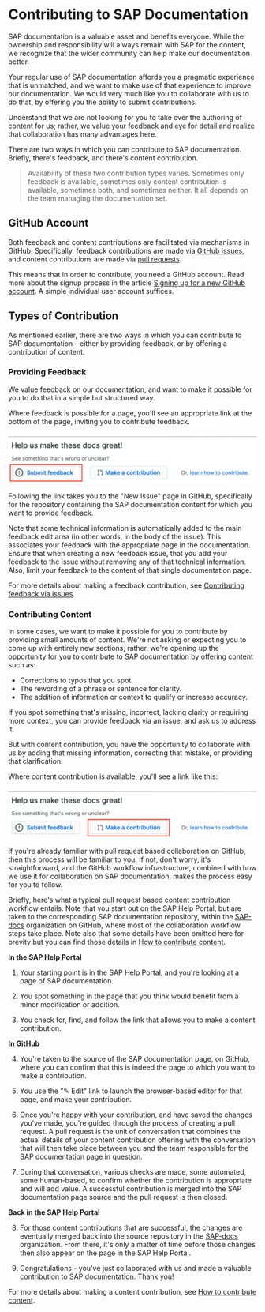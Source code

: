 # Contributing to SAP Documentation

SAP documentation is a valuable asset and benefits everyone. While the ownership and responsibility will always remain with SAP for the content, we recognize that the wider community can help make our documentation better.

Your regular use of SAP documentation affords you a pragmatic experience that is unmatched, and we want to make use of that experience to improve our documentation. We would very much like you to collaborate with us to do that, by offering you the ability to submit contributions.

Understand that we are not looking for you to take over the authoring of content for us; rather, we value your feedback and eye for detail and realize that collaboration has many advantages here.

There are two ways in which you can contribute to SAP documentation. Briefly, there's feedback, and there's content contribution.

> Availability of these two contribution types varies. Sometimes only feedback is available, sometimes only content contribution is available, sometimes both, and sometimes neither. It all depends on the team managing the documentation set.

## GitHub Account

Both feedback and content contributions are facilitated via mechanisms in GitHub. Specifically, feedback contributions are made via [GitHub issues][github-issues], and content contributions are made via [pull requests][github-pull-requests].

This means that in order to contribute, you need a GitHub account. Read more about the signup process in the article [Signing up for a new GitHub account][github-signup]. A simple individual user account suffices.

## Types of Contribution

As mentioned earlier, there are two ways in which you can contribute to SAP documentation - either by providing feedback, or by offering a contribution of content.

### Providing Feedback

We value feedback on our documentation, and want to make it possible for you to do that in a simple but structured way.

Where feedback is possible for a page, you'll see an appropriate link at the bottom of the page, inviting you to contribute feedback.

![Feedback link](assets/feedback-link.png)

Following the link takes you to the "New Issue" page in GitHub, specifically for the repository containing the SAP documentation content for which you want to provide feedback.

Note that some technical information is automatically added to the main feedback edit area (in other words, in the body of the issue). This associates your feedback with the appropriate page in the documentation. Ensure that when creating a new feedback issue, that you add your feedback to the issue without removing any of that technical information. Also, limit your feedback to the content of that single documentation page.

For more details about making a feedback contribution, see [Contributing feedback via issues](feedback.md).

### Contributing Content 

In some cases, we want to make it possible for you to contribute by providing small amounts of content. We're not asking or expecting you to come up with entirely new sections; rather, we're opening up the opportunity for you to contribute to SAP documentation by offering content such as:

- Corrections to typos that you spot.
- The rewording of a phrase or sentence for clarity.
- The addition of information or context to qualify or increase accuracy.

If you spot something that's missing, incorrect, lacking clarity or requiring more context, you can provide feedback via an issue, and ask us to address it.

But with content contribution, you have the opportunity to collaborate with us by adding that missing information, correcting that mistake, or providing that clarification.

Where content contribution is available, you'll see a link like this:

![Content contribution link](assets/content-contribution-link.png)

If you're already familiar with pull request based collaboration on GitHub, then this process will be familiar to you. If not, don't worry, it's straightforward, and the GitHub workflow infrastructure, combined with how we use it for collaboration on SAP documentation, makes the process easy for you to follow.

Briefly, here's what a typical pull request based content contribution workflow entails. Note that you start out on the SAP Help Portal, but are taken to the corresponding SAP documentation repository, within the [SAP-docs][sap-docs-org] organization on GitHub, where most of the collaboration workflow steps take place. Note also that some details have been omitted here for brevity but you can find those details in [How to contribute content](content-contribution/README.md).

**In the SAP Help Portal**

1. Your starting point is in the SAP Help Portal, and you're looking at a page of SAP documentation.

2. You spot something in the page that you think would benefit from a minor modification or addition.

3. You check for, find, and follow the link that allows you to make a content contribution.

**In GitHub**

4. You're taken to the source of the SAP documentation page, on GitHub, where you can confirm that this is indeed the page to which you want to make a contribution.

5. You use the "✎ Edit" link to launch the browser-based editor for that page, and make your contribution.

6. Once you're happy with your contribution, and have saved the changes you've made, you're guided through the process of creating a pull request. A pull request is the unit of conversation that combines the actual details of your content contribution offering with the conversation that will then take place between you and the team responsible for the SAP documentation page in question.

7. During that conversation, various checks are made, some automated, some human-based, to confirm whether the contribution is appropriate and will add value. A successful contribution is merged into the SAP documentation page source and the pull request is then closed.

**Back in the SAP Help Portal**

8. For those content contributions that are successful, the changes are eventually merged back into the source repository in the [SAP-docs][sap-docs-org] organization. From there, it's only a matter of time before those changes then also appear on the page in the SAP Help Portal.

9. Congratulations - you've just collaborated with us and made a valuable contribution to SAP documentation. Thank you!

For more details about making a content contribution, see [How to contribute content](content/README.md).



[github-issues]: https://guides.github.com/features/issues/
[github-pull-requests]: https://docs.github.com/en/github/collaborating-with-issues-and-pull-requests/about-pull-requests
[github-signup]: https://docs.github.com/en/github/getting-started-with-github/signing-up-for-a-new-github-account
[sap-docs-org]: https://github.com/SAP-docs/